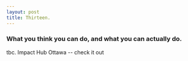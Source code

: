 ```yaml
---
layout: post
title: Thirteen.
---
```


### What you think you can do, and what you can actually do.

tbc. 
Impact Hub Ottawa -- check it out
